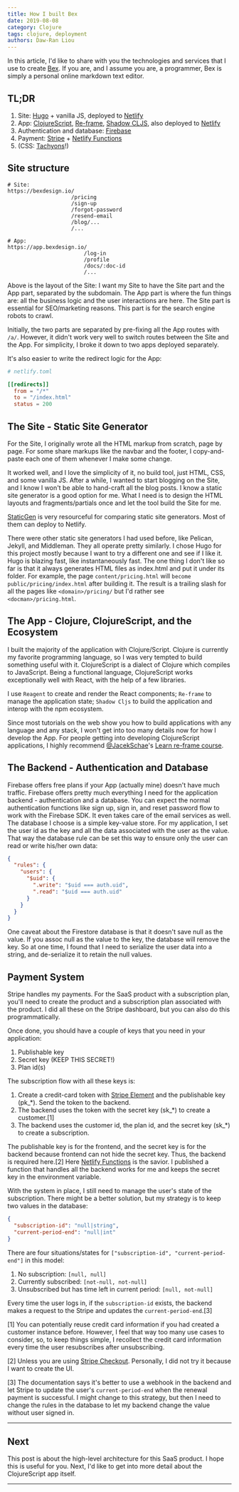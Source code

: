 ```yaml
---
title: How I built Bex
date: 2019-08-08
category: Clojure
tags: clojure, deployment
authors: Daw-Ran Liou
---
```


In this article, I'd like to share with you the technologies and services that I use
to create [Bex](https://bexdesign.io). If you are, and I assume you are, a programmer,
Bex is simply a personal online markdown text editor.

## TL;DR

1. Site: [Hugo](https://gohugo.io/) + vanilla JS, deployed to [Netlify](https://www.netlify.com/)
1. App: [ClojureScript](https://clojurescript.org/), [Re-frame](https://cljdoc.org/d/re-frame/re-frame/0.10.8/doc/introduction), [Shadow CLJS](https://shadow-cljs.github.io/docs/UsersGuide.html), also deployed to [Netlify](https://www.netlify.com/)
1. Authentication and database: [Firebase](https://firebase.google.com/)
1. Payment: [Stripe](https://stripe.com/docs/recipes/elements-react) + [Netlify Functions](https://www.netlify.com/docs/functions/)
1. (CSS: [Tachyons](https://www.netlify.com/)!)

## Site structure

```
# Site:
https://bexdesign.io/
                    /pricing
                    /sign-up
                    /forgot-password
                    /resend-email
                    /blog/...
                    /...

# App:
https://app.bexdesign.io/
                        /log-in
                        /profile
                        /docs/:doc-id
                        /...
```

Above is the layout of the Site: I want my Site to have the Site part
and the App part, separated by the subdomain.
The App part is where the fun things are: all the business logic and the user interactions are here.
The Site part is essential for SEO/marketing reasons.
This part is for the search engine robots to crawl.

Initially, the two parts are separated by pre-fixing all the App routes with `/a/`.
However, it didn't work very well to switch routes between the Site and the App.
For simplicity, I broke it down to two apps deployed separately.

It's also easier to write the redirect logic for the App:

```toml
# netlify.toml

[[redirects]]
  from = "/*"
  to = "/index.html"
  status = 200
```

## The Site - Static Site Generator

For the Site, I originally wrote all the HTML markup from scratch, page by page.
For some share markups like the navbar and the footer, I copy-and-paste
each one of them whenever I make some change.

It worked well, and I love the simplicity of it, no build tool, just HTML, CSS,
and some vanilla JS. 
After a while, I wanted to start blogging on the Site, and I know I won't be able
to hand-craft all the blog posts. I know a static site generator is a good option for me.
What I need is to design the HTML layouts and fragments/partials once and let the tool build the Site for me.

[StaticGen](https://www.staticgen.com/) is very
resourceful for comparing static site generators. Most of them can deploy to Netlify.

There were other static site generators I had
used before, like Pelican, Jekyll, and Middleman. They all operate pretty similarly.
I chose Hugo for this project mostly because I want to try a different one and see
if I like it. Hugo is blazing fast, like instantaneously fast. The one thing I don't
like so far is that it always generates HTML files as index.html and put it under its folder. For example, the page `content/pricing.html` will `become public/pricing/index.html` after
building it. The result is a trailing slash for all the pages like `<domain>/pricing/`
but I'd rather see `<docman>/pricing.html`.

## The App - Clojure, ClojureScript, and the Ecosystem

I built the majority of the application with Clojure/Script.
Clojure is currently my favorite programming language, so I was very tempted
to build something useful with it. ClojureScript is a dialect of Clojure which
compiles to JavaScript. Being a functional language, ClojureScript works exceptionally
well with React, with the help of a few libraries.

I use `Reagent` to create and render the React components; `Re-frame` to manage the application state;
`Shadow Cljs` to build the application and interop with the npm ecosystem.

Since most tutorials on the web show you how to build applications with any language and any stack, I won't
get into too many details now for how I develop the App.
For people getting into developing ClojureScript applications, I highly
recommend [@JacekSchae](https://twitter.com/JacekSchae)'s [Learn re-frame course](https://www.learnreframe.com/).

## The Backend - Authentication and Database

Firebase offers free plans if your App (actually mine) doesn't have much traffic.
Firebase offers pretty much everything I need for the application backend - authentication
and a database. You can expect the normal authentication functions like sign up, sign in, and
reset password flow to work with the Firebase SDK. It even takes care of the email
services as well. The database I choose is a simple key-value store. For my application,
I set the user id as the key and all the data associated with the user as the value.
That way the database rule can be set this way to ensure only the user can read or write
his/her own data:

```json
{
  "rules": {
    "users": {
      "$uid": {
        ".write": "$uid === auth.uid",
        ".read": "$uid === auth.uid"
      }
    }
  }
}
```

One caveat about the Firestore database is that it doesn't save null as the value.
If you assoc null as the value to the key, the database will remove the key.
So at one time, I found that I need to serialize the user data into a string,
and de-serialize it to retain the null values.

## Payment System

Stripe handles my payments. For the SaaS product with a subscription plan, you'll
need to create the product and a subscription plan associated with the product.
I did all these on the Stripe dashboard, but you can also do this programmatically.

Once done, you should have a couple of keys that you need in your application:

1. Publishable key
1. Secret key (KEEP THIS SECRET!)
1. Plan id(s)

The subscription flow with all these keys is:

1. Create a credit-card token with [Stripe Element](https://stripe.com/docs/stripe-js/elements/quickstart)
and the publishable key (pk_*). Send the token to the backend.
1. The backend uses the token with the secret key (sk_*) to create a customer.[1]
1. The backend uses the customer id, the plan id, and the secret key (sk_*) to create a subscription.

The publishable key is for the frontend, and the secret key is for the backend
because frontend can not hide the secret key. Thus, the backend is required here.[2]
Here [Netlify Functions](https://www.netlify.com/products/functions/) is the savior.
I published a function that handles all the backend works for me and keeps the secret key
in the environment variable.

With the system in place, I still need to manage the user's state of the subscription.
There might be a better solution, but my strategy is to keep two values in the database:

```json
{
  "subscription-id": "null|string",
  "current-period-end": "null|int"
}
```

There are four situations/states for `["subscription-id", "current-period-end"]` in this model:

1. No subscription: `[null, null]`
1. Currently subscribed: `[not-null, not-null]`
1. Unsubscribed but has time left in current period: `[null, not-null]`

Every time the user logs in, if the `subscription-id` exists, the backend makes a request to
the Stripe and updates the `current-period-end`.[3]

[1] You can potentially reuse credit card information if you had created a customer instance before. However, I feel that way too
many use cases to consider, so, to keep things simple, I recollect the credit card information every time
the user resubscribes after unsubscribing.

[2] Unless you are using [Stripe Checkout](https://stripe.com/docs/payments/checkout). Personally,
I did not try it because I want to create the UI.

[3] The documentation says it's better to use a webhook in the backend and let Stripe to update
the user's `current-period-end` when the renewal payment is successful. I might change to
this strategy, but then I need to change the rules in the database to let my backend change the
value without user signed in.

---

## Next

This post is about the high-level architecture for this SaaS product.
I hope this is useful for you.
Next, I'd like to get into more detail about the ClojureScript app itself.

---
